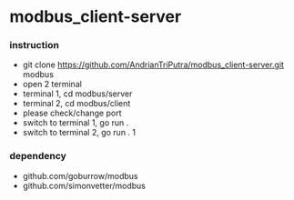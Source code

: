 # modbus_client-server

### instruction
- git clone https://github.com/AndrianTriPutra/modbus_client-server.git modbus
- open 2 terminal
- terminal 1, cd modbus/server
- terminal 2, cd modbus/client
- please check/change port 
- switch to terminal 1, go run .
- switch to terminal 2, go run . 1

### dependency
- github.com/goburrow/modbus
- github.com/simonvetter/modbus
